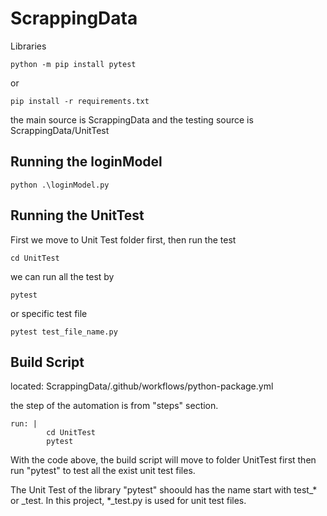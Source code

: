 # ScrappingData

Libraries

```
python -m pip install pytest
```

or

```
pip install -r requirements.txt
```

the main source is ScrappingData
and the testing source is ScrappingData/UnitTest

## Running the loginModel
```
python .\loginModel.py
```
## Running the UnitTest
First we move to Unit Test folder first, then run the test

```
cd UnitTest
```

we can run all the test by
```
pytest
```
or specific test file
```
pytest test_file_name.py
```

## Build Script

located: ScrappingData/.github/workflows/python-package.yml

the step of the automation is from "steps" section.

```
run: |
        cd UnitTest
        pytest
```
With the code above, the build script will move to folder UnitTest first then run "pytest" to test all the exist unit test files.

The Unit Test of the library "pytest" shoould has the name start with test_* or _test. In this project, *_test.py is used for unit test files.
